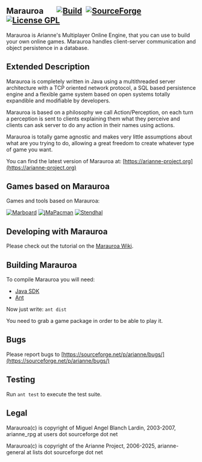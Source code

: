 Marauroa &nbsp;&nbsp;&nbsp;&nbsp;&nbsp;&nbsp;[![Build](https://img.shields.io/github/actions/workflow/status/arianne/marauroa/unittest.yml)](https://github.com/arianne/marauroa/actions) &nbsp;[![SourceForge](https://img.shields.io/sourceforge/dt/arianne.svg)](https://arianne-project.org/download/marauroa.zip) &nbsp;[![License GPL](https://img.shields.io/badge/license-GPL-blue.svg)](https://codeberg.org/arianne/marauroa/src/branch/master/LICENSE.txt) 
--------
Marauroa is Arianne's Multiplayer Online Engine, that you can use to build
your own online games. Marauroa handles client-server communication and 
object persistence in a database.


Extended Description
--------------------
Marauroa is completely written in Java using a multithreaded server architecture
with a TCP oriented network protocol, a SQL based persistence engine and a
flexible game system based on open systems totally expandible and modifiable
by developers. 

Marauroa is based on a philosophy we call Action/Perception, on each turn a
perception is sent to clients explaining them what they perceive and clients
can ask server to do any action in their names using actions.

Marauroa is totally game agnostic and makes very little assumptions about what
are you trying to do, allowing a great freedom to create whatever type of game
you want.

You can find the latest version of Marauroa at:
[https://arianne-project.org](https://arianne-project.org)


Games based on Marauroa
-----------------------

Games and tools based on Marauroa:

[![Marboard](https://arianne-project.org/screens/marboard/THM_marboard_dot.png)](https://arianne-project.org/tool/marboard.html)
[![jMaPacman](https://arianne-project.org/screens/jmapacman/THM_20050702_jmapacman.jpg)](https://arianne-project.org/game/jmapacman.html)
[![Stendhal](https://arianne-project.org/screens/stendhal/THM_Stendhal98.jpg)](https://arianne-project.org/game/stendhal.html)


Developing with Marauroa
-------------------------
Please check out the tutorial on the [Marauroa Wiki](https://stendhalgame.org/wiki/Marauroa).


Building Marauroa
-----------------
To compile Marauroa you will need:

- [Java SDK](https://www.oracle.com/technetwork/java/javase/downloads/index.html)
- [Ant](https://ant.apache.org)

Now just write: `ant dist`

You need to grab a game package in order to be able to play it.



Bugs
----
Please report bugs to [https://sourceforge.net/p/arianne/bugs/](https://sourceforge.net/p/arianne/bugs/)


Testing
-------

Run `ant test` to execute the test suite.


Legal
-----
Marauroa(c) is copyright of Miguel Angel Blanch Lardin, 2003-2007,
arianne_rpg at users dot sourceforge dot net

Marauroa(c) is copyright of the Arianne Project, 2006-2025,
arianne-general at lists dot sourceforge dot net
